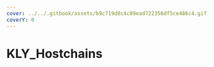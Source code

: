 ```yaml
---
cover: ../../.gitbook/assets/b9c719d8c4c89ead722356df5ce486c4.gif
coverY: 0
---
```


# KLY\_Hostchains

